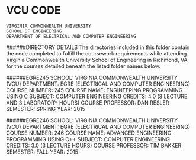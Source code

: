 # VCU CODE
    VIRGINIA COMMONWEALTH UNIVERSITY
    SCHOOL OF ENGINEERING
    DEPARTMENT OF ELECTRICAL AND COMPUTER ENGINEERING

######DIRECTORY DETAILS
    The directories included in this folder contain the code completed to fulfill the coursework requirements while
    attending Virginia Commonwealth University School of Engineering in Richmond, VA for the courses detailed beneath
    the listed folder names below.

######EGRE245
    SCHOOL:           VIRGINIA COMMONWEALTH UNIVERSITY (VCU)
    DEPARTMENT:       EGRE (ELECTRICAL AND COMPUTER ENGINEERING)
    COURSE NUMBER:    245
    COURSE NAME:      ENGINEERING PROGRAMMING USING C
    SUBJECT:          COMPUTER ENGINEERING
    CREDITS:          4.0 (3 LECTURE AND 3 LABORATORY HOURS)
    COURSE PROFESSOR: DAN RESLER
    SEMESTER:         SPRING
    YEAR:             2015
 
######EGRE246
    SCHOOL:           VIRGINIA COMMONWEALTH UNIVERSITY (VCU)
    DEPARTMENT:       EGRE (ELECTRICAL AND COMPUTER ENGINEERING)
    COURSE NUMBER:    246
    COURSE NAME:      ADVANCED ENGINEERING PROGRAMMING USING C++
    SUBJECT:          COMPUTER ENGINEERING
    CREDITS:          3.0 (3 LECTURE HOURS)
    COURSE PROFESSOR: TIM BAKKER
    SEMESTER:         FALL
    YEAR:             2015

